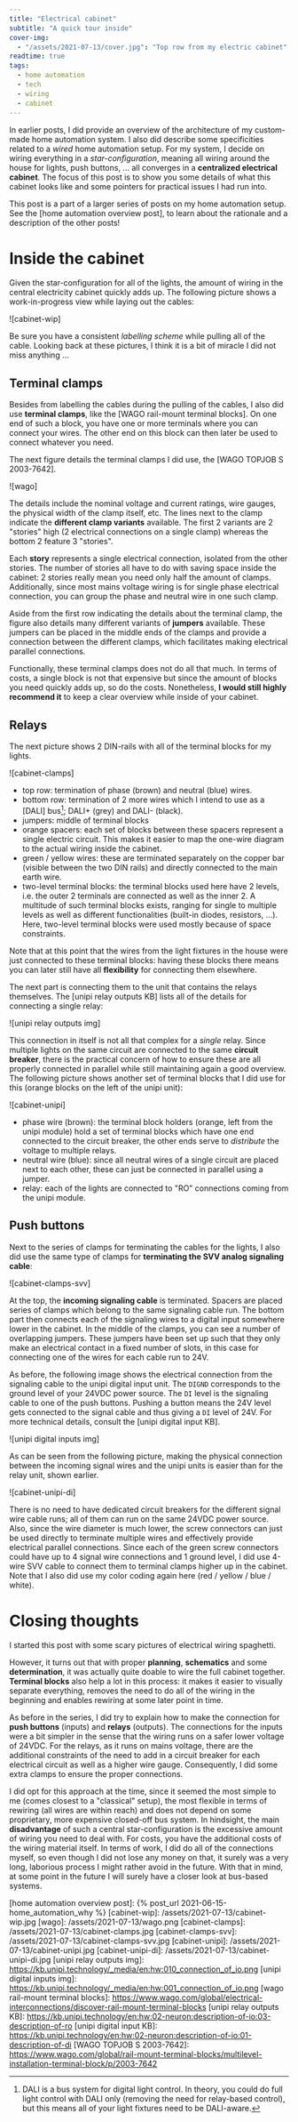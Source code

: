 ```yaml
---
title: "Electrical cabinet"
subtitle: "A quick tour inside"
cover-img:
  - "/assets/2021-07-13/cover.jpg": "Top row from my electric cabinet"
readtime: true
tags:
  - home automation
  - tech
  - wiring
  - cabinet
---
```


In earlier posts, I did provide an overview of the architecture of my custom-made home automation system.
I also did describe some specificities related to a _wired_ home automation setup.
For my system, I decide on wiring everything in a _star-configuration_, meaning all wiring around the house for lights, push buttons, ... all converges in a **centralized electrical cabinet**.
The focus of this post is to show you some details of what this cabinet looks like and some pointers for practical issues I had run into.

This post is a part of a larger series of posts on my home automation setup.
See the [home automation overview post], to learn about the rationale and a description of the other posts!

# Inside the cabinet

Given the star-configuration for all of the lights, the amount of wiring in the central electricity cabinet quickly adds up.
The following picture shows a work-in-progress view while laying out the cables:

![cabinet-wip]

Be sure you have a consistent _labelling scheme_ while pulling all of the cable.
Looking back at these pictures, I think it is a bit of miracle I did not miss anything ...

## Terminal clamps

Besides from labelling the cables during the pulling of the cables, I also did use **terminal clamps**, like the [WAGO rail-mount terminal blocks].
On one end of such a block, you have one or more terminals where you can connect your wires.
The other end on this block can then later be used to connect whatever you need.

The next figure details the terminal clamps I did use, the [WAGO TOPJOB S 2003-7642].

![wago]

The details include the nominal voltage and current ratings, wire gauges, the physical width of the clamp itself, etc.
The lines next to the clamp indicate the **different clamp variants** available.
The first 2 variants are 2 "stories" high (2 electrical connections on a single clamp) whereas the bottom 2 feature 3 "stories".

Each **story** represents a single electrical connection, isolated from the other stories.
The number of stories all have to do with saving space inside the cabinet: 2 stories really mean you need only half the amount of clamps.
Additionally, since most mains voltage wiring is for single phase electrical connection, you can group the phase and neutral wire in one such clamp.

Aside from the first row indicating the details about the terminal clamp, the figure also details many different variants of **jumpers** available.
These jumpers can be placed in the middle ends of the clamps and provide a connection between the different clamps, which facilitates making electrical parallel connections.

Functionally, these terminal clamps does not do all that much.
In terms of costs, a single block is not that expensive but since the amount of blocks you need quickly adds up, so do the costs.
Nonetheless, **I would still highly recommend it** to keep a clear overview while inside of your cabinet.

## Relays

The next picture shows 2 DIN-rails with all of the terminal blocks for my lights.

![cabinet-clamps]

- top row: termination of phase (brown) and neutral (blue) wires.
- bottom row: termination of 2 more wires which I intend to use as a [DALI] bus[^1]; DALI+ (grey) and DALI- (black).
- jumpers: middle of terminal blocks
- orange spacers: each set of blocks between these spacers represent a single electric circuit. This makes it easier to map the one-wire diagram to the actual wiring inside the cabinet.
- green / yellow wires: these are terminated separately on the copper bar (visible between the two DIN rails) and directly connected to the main earth wire.
- two-level terminal blocks: the terminal blocks used here have 2 levels, i.e. the outer 2 terminals are connected as well as the inner 2. A multitude of such terminal blocks exists, ranging for single to multiple levels as well as different functionalities (built-in diodes, resistors, ...). Here, two-level terminal blocks were used mostly because of space constraints.

Note that at this point that the wires from the light fixtures in the house were just connected to these terminal blocks: having these blocks there means you can later still have all **flexibility** for connecting them elsewhere.

The next part is connecting them to the unit that contains the relays themselves.
The [unipi relay outputs KB] lists all of the details for connecting a single relay:

![unipi relay outputs img]

This connection in itself is not all that complex for a _single_ relay.
Since multiple lights on the same circuit are connected to the same **circuit breaker**, there is the practical concern of how to ensure these are all properly connected in parallel while still maintaining again a good overview.
The following picture shows another set of terminal blocks that I did use for this (orange blocks on the left of the unipi unit):

![cabinet-unipi]

- phase wire (brown): the terminal block holders (orange, left from the unipi module) hold a set of terminal blocks which have one end connected to the circuit breaker, the other ends serve to _distribute_ the voltage to multiple relays.
- neutral wire (blue): since all neutral wires of a single circuit are placed next to each other, these can just be connected in parallel using a jumper.
- relay: each of the lights are connected to "RO" connections coming from the unipi module.

## Push buttons

Next to the series of clamps for terminating the cables for the lights, I also did use the same type of clamps for **terminating the SVV analog signaling cable**:

![cabinet-clamps-svv]

At the top, the **incoming signaling cable** is terminated.
Spacers are placed series of clamps which belong to the same signaling cable run.
The bottom part then connects each of the signaling wires to a digital input somewhere lower in the cabinet.
In the middle of the clamps, you can see a number of overlapping jumpers.
These jumpers have been set up such that they only make an electrical contact in a fixed number of slots, in this case for connecting one of the wires for each cable run to 24V.

As before, the following image shows the electrical connection from the signaling cable to the unipi digital input unit.
The `DIGND` corresponds to the ground level of your 24VDC power source.
The `DI` level is the signaling cable to one of the push buttons.
Pushing a button means the 24V level gets connected to the signal cable and thus giving a `DI` level of 24V.
For more technical details, consult the [unipi digital input KB].

![unipi digital inputs img]

As can be seen from the following picture, making the physical connection between the incoming signal wires and the unipi units is easier than for the relay unit, shown earlier.

![cabinet-unipi-di]

There is no need to have dedicated circuit breakers for the different signal wire cable runs; all of them can run on the same 24VDC power source.
Also, since the wire diameter is much lower, the screw connectors can just be used directly to terminate multiple wires and effectively provide electrical parallel connections.
Since each of the green screw connectors could have up to 4 signal wire connections and 1 ground level, I did use 4-wire SVV cable to connect them to terminal clamps higher up in the cabinet.
Note that I also did use my color coding again here (red / yellow / blue / white).

# Closing thoughts

I started this post with some scary pictures of electrical wiring spaghetti.

However, it turns out that with proper **planning**, **schematics** and some **determination**, it was actually quite doable to wire the full cabinet together.
**Terminal blocks** also help a lot in this process: it makes it easier to visually separate everything, removes the need to do all of the wiring in the beginning and enables rewiring at some later point in time.

As before in the series, I did try to explain how to make the connection for **push buttons** (inputs) and **relays** (outputs).
The connections for the inputs were a bit simpler in the sense that the wiring runs on a safer lower voltage of 24VDC.
For the relays, as it runs on mains voltage, there are the additional constraints of the need to add in a circuit breaker for each electrical circuit as well as a higher wire gauge.
Consequently, I did some extra clamps to ensure the proper connections.

I did opt for this approach at the time, since it seemed the most simple to me (comes closest to a "classical" setup), the most flexible in terms of rewiring (all wires are within reach) and does not depend on some proprietary, more expensive closed-off bus system.
In hindsight, the main **disadvantage** of such a central star-configuration is the excessive amount of wiring you need to deal with.
For costs, you have the additional costs of the wiring material itself.
In terms of work, I did do all of the connections myself, so even though I did not lose any money on that, it surely was a very long, laborious process I might rather avoid in the future.
With that in mind, at some point in the future I will surely have a closer look at bus-based systems.

[^1]: DALI is a bus system for digital light control. In theory, you could do full light control with DALI only (removing the need for relay-based control), but this means all of your light fixtures need to be DALI-aware.
[^2]: not quite visible, but a similar connection can be made for the other wire (blue, neutral)

[home automation overview post]: {% post_url 2021-06-15-home_automation_why %}
[cabinet-wip]: /assets/2021-07-13/cabinet-wip.jpg
[wago]: /assets/2021-07-13/wago.png
[cabinet-clamps]: /assets/2021-07-13/cabinet-clamps.jpg
[cabinet-clamps-svv]: /assets/2021-07-13/cabinet-clamps-svv.jpg
[cabinet-unipi]: /assets/2021-07-13/cabinet-unipi.jpg
[cabinet-unipi-di]: /assets/2021-07-13/cabinet-unipi-di.jpg
[unipi relay outputs img]: https://kb.unipi.technology/_media/en:hw:010_connection_of_io.png
[unipi digital inputs img]: https://kb.unipi.technology/_media/en:hw:001_connection_of_io.png
[wago rail-mount terminal blocks]: https://www.wago.com/global/electrical-interconnections/discover-rail-mount-terminal-blocks
[unipi relay outputs KB]: https://kb.unipi.technology/en:hw:02-neuron:description-of-io:03-description-of-ro
[unipi digital input KB]: https://kb.unipi.technology/en:hw:02-neuron:description-of-io:01-description-of-di
[WAGO TOPJOB S 2003-7642]: https://www.wago.com/global/rail-mount-terminal-blocks/multilevel-installation-terminal-block/p/2003-7642
